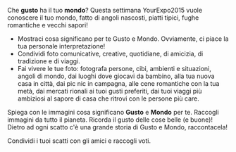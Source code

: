 Che **gusto** ha il tuo **mondo**? Questa settimana YourExpo2015 vuole conoscere il tuo mondo, fatto di angoli nascosti, piatti tipici, fughe romantiche e vecchi sapori!

* Mostraci cosa significano per te Gusto e Mondo. Ovviamente, ci piace la tua personale interpretazione!
* Condividi foto comunicative, creative, quotidiane, di amicizia, di tradizione e di viaggi.
* Fai vivere le tue foto: fotografa persone, cibi, ambienti e situazioni, angoli di mondo, dai luoghi dove giocavi da bambino, alla tua nuova casa in città, dai pic nic in campagna, alle cene romantiche con la tua metà, dai mercati rionali ai tuoi gusti preferiti, dai tuoi viaggi più ambiziosi al sapore di casa che ritrovi con le persone più care.

Spiega con le immagini cosa significano **Gusto** e **Mondo** per te. Raccogli immagini da tutto il pianeta. Ricorda il gusto delle cose belle (e buone)! 
Dietro ad ogni scatto c'è una grande storia di Gusto e Mondo, raccontacela!

Condividi i tuoi scatti con gli amici e raccogli voti.